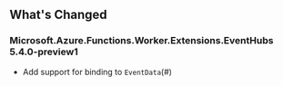 ## What's Changed

<!-- Please add your release notes in the following format:
- My change description (#PR/#issue)
-->

### Microsoft.Azure.Functions.Worker.Extensions.EventHubs 5.4.0-preview1

- Add support for binding to `EventData`(#<PR>)
